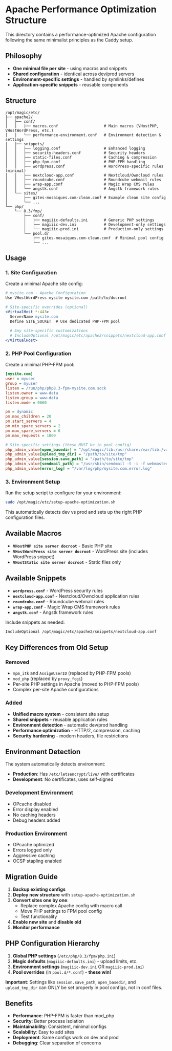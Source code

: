 # Apache Performance Optimization Structure

This directory contains a performance-optimized Apache configuration following the same minimalist principles as the Caddy setup.

## Philosophy

- **One minimal file per site** - using macros and snippets
- **Shared configuration** - identical across dev/prod servers  
- **Environment-specific settings** - handled by symlinks/defines
- **Application-specific snippets** - reusable components

## Structure

```
/opt/magic/etc/
├── apache2/
│   ├── conf/
│   │   ├── macros.conf                    # Main macros (VHostPHP, VHostWordPress, etc.)
│   │   └── performance-environment.conf   # Environment detection & settings
│   ├── snippets/
│   │   ├── logging.conf                   # Enhanced logging
│   │   ├── security-headers.conf          # Security headers
│   │   ├── static-files.conf              # Caching & compression
│   │   ├── php-fpm.conf                   # PHP-FPM handling
│   │   ├── wordpress.conf                 # WordPress-specific rules (minimal)
│   │   ├── nextcloud-app.conf             # Nextcloud/Owncloud rules  
│   │   ├── roundcube.conf                 # Roundcube webmail rules
│   │   ├── wrap-app.conf                  # Magic Wrap CMS rules
│   │   └── angstk.conf                    # Angstk framework rules
│   └── sites/
│       ├── gites-mosaiques.com-clean.conf # Example clean site config
│       └── ...
└── php/
    └── 8.3/fmp/
        ├── conf/
        │   ├── magiiic-defaults.ini       # Generic PHP settings
        │   ├── magiiic-dev.ini            # Development-only settings
        │   └── magiiic-prod.ini           # Production-only settings
        └── pool.d/
            ├── gites-mosaiques.com-clean.conf  # Minimal pool config
            └── ...
```

## Usage

### 1. Site Configuration

Create a minimal Apache site config:

```apache
# mysite.com - Apache Configuration
Use VHostWordPress mysite mysite.com /path/to/docroot

# Site-specific overrides (optional)
<VirtualHost *:443>
  ServerName mysite.com
  Define SITE_SOCKET  # Use dedicated PHP-FPM pool
  
  # Any site-specific customizations
  # IncludeOptional /opt/magic/etc/apache2/snippets/nextcloud-app.conf
</VirtualHost>
```

### 2. PHP Pool Configuration  

Create a minimal PHP-FPM pool:

```ini
[mysite.com]
user = myuser
group = myuser  
listen = /run/php/php8.3-fpm-mysite.com.sock
listen.owner = www-data
listen.group = www-data
listen.mode = 0660

pm = dynamic
pm.max_children = 20
pm.start_servers = 4
pm.min_spare_servers = 2  
pm.max_spare_servers = 6
pm.max_requests = 1000

# Site-specific settings (these MUST be in pool config)
php_admin_value[open_basedir] = "/opt/magic/lib:/usr/share:/var/lib:/var/tmp:/path/to/site:."
php_admin_value[upload_tmp_dir] = "/path/to/site/tmp"
php_admin_value[session.save_path] = "/path/to/site/tmp"
php_admin_value[sendmail_path] = "/usr/sbin/sendmail -t -i -f webmaster@mysite.com"
php_admin_value[error_log] = "/var/log/php/mysite.com.error.log"
```

### 3. Environment Setup

Run the setup script to configure for your environment:

```bash
sudo /opt/magic/etc/setup-apache-optimization.sh
```

This automatically detects dev vs prod and sets up the right PHP configuration files.

## Available Macros

- **`VHostPHP site server docroot`** - Basic PHP site
- **`VHostWordPress site server docroot`** - WordPress site (includes WordPress snippet)  
- **`VHostStatic site server docroot`** - Static files only

## Available Snippets

- **`wordpress.conf`** - WordPress security rules
- **`nextcloud-app.conf`** - Nextcloud/Owncloud application rules
- **`roundcube.conf`** - Roundcube webmail rules  
- **`wrap-app.conf`** - Magic Wrap CMS framework rules
- **`angstk.conf`** - Angstk framework rules

Include snippets as needed:
```apache
IncludeOptional /opt/magic/etc/apache2/snippets/nextcloud-app.conf
```

## Key Differences from Old Setup

### Removed
- `mpm_itk` and `AssignUserID` (replaced by PHP-FPM pools)
- `mod_php` (replaced by `proxy_fcgi`)
- Per-site PHP settings in Apache (moved to PHP-FPM pools)
- Complex per-site Apache configurations

### Added  
- **Unified macro system** - consistent site setup
- **Shared snippets** - reusable application rules
- **Environment detection** - automatic dev/prod handling
- **Performance optimization** - HTTP/2, compression, caching
- **Security hardening** - modern headers, file restrictions

## Environment Detection

The system automatically detects environment:
- **Production**: Has `/etc/letsencrypt/live/` with certificates
- **Development**: No certificates, uses self-signed

### Development Environment
- OPcache disabled
- Error display enabled  
- No caching headers
- Debug headers added

### Production Environment  
- OPcache optimized
- Errors logged only
- Aggressive caching
- OCSP stapling enabled

## Migration Guide

1. **Backup existing configs**
2. **Deploy new structure** with `setup-apache-optimization.sh`
3. **Convert sites one by one**:
   - Replace complex Apache config with macro call
   - Move PHP settings to FPM pool config  
   - Test functionality
4. **Enable new site** and **disable old**
5. **Monitor performance**

## PHP Configuration Hierarchy

1. **Global PHP settings** (`/etc/php/8.3/fpm/php.ini`)  
2. **Magic defaults** (`magiiic-defaults.ini`) - upload limits, etc.
3. **Environment settings** (`magiiic-dev.ini` OR `magiiic-prod.ini`)
4. **Pool overrides** (in `pool.d/*.conf`) - **these win!**

**Important**: Settings like `session.save_path`, `open_basedir`, and `upload_tmp_dir` can ONLY be set properly in pool configs, not in conf files.

## Benefits

- **Performance**: PHP-FPM is faster than mod_php
- **Security**: Better process isolation  
- **Maintainability**: Consistent, minimal configs
- **Scalability**: Easy to add sites
- **Deployment**: Same configs work on dev and prod
- **Debugging**: Clear separation of concerns
